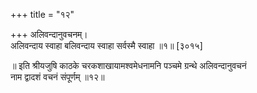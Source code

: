 +++
title = "१२"

+++
अलिवन्दानुवचनम्।  
अलिवन्दाय स्वाहा बलिवन्दाय स्वाहा सर्वस्मै स्वाहा ॥१॥ [३०१५]  
  
  
॥ इति श्रीयजुषि काठके चरकशाखायामश्वमेधनामनि पञ्चमे ग्रन्थे अलिवन्दानुवचनं  
नाम द्वादशं वचनं संपूर्णम् ॥१२॥